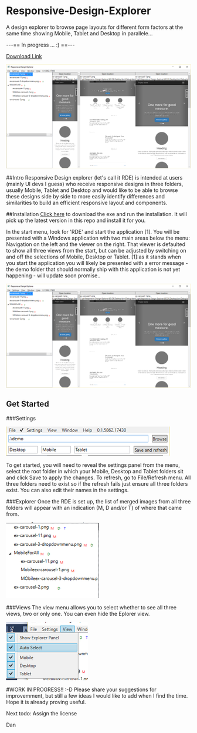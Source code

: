 # Responsive-Design-Explorer
A design explorer to browse page layouts for different form factors at the same time showing Mobile, Tablet and Desktop in parallele...

---== In progress ... :) ==---

[Download Link](https://github.com/danuw/Responsive-Design-Explorer/raw/master/BD.DE.Desktop/publish/setup.exe "setup link")

![Responsive Designs Explorer window](/img/rde.png "Responsive Designs Explorer window")

##Intro
Responsive Design explorer (let's call it RDE) is intended at users (mainly UI devs I guess) who receive responsive designs in three folders, usually Mobile, Tablet and Desktop and would like to be able to browse these designs side by side to more easily identify differences and similarities to build an efficient responsive layout and components.

##Installation
[Click here](https://github.com/danuw/Responsive-Design-Explorer/raw/master/BD.DE.Desktop/publish/setup.exe "setup link") to download the exe and run the installation. It will pick up the latest version in this repo and install it for you.

In the start menu, look for 'RDE' and start the application [1]. You will be presented with a Windows application with two main areas below the menu: Navigation on the left and the viewer on the right. That viewer is defaulted to show all three views from the start, but can be adjusted by switching on and off the selections of Mobile, Desktop or Tablet.
[1]:as it stands when you start the application you will likely be presented with a error message - the demo folder that should normally ship with this application is not yet happening - will update soon promise..

![RDE](/img/rde.png "RDE")

## Get Started
###Settings

![Settings menu](/img/settings-menu.png)

To get started, you will need to reveal the settings panel from the menu, select the root folder in which your Mobile, Desktop and Tablet folders sit and click Save to apply the changes. To refresh, go to File/Refresh menu. All three folders need to exist so if the refresh fails just ensure all three folders exist. You can also edit their names in the settings.

###Explorer
Once the RDE is set up, the list of merged images from all three folders will appear with an indication (M, D and/or T) of where that came from.

![Files listings with available views](/img/files-list-treeview.png)

###Views
The view menu allows you to select whether to see all three views, two or only one. You can even hide the Eplorer view.

![Select your view](/img/menu.png)

#WORK IN PROGRESS!! :-D
Please share your suggestions for improvemment, but still a few ideas I would like to add when I find the time.
Hope it is already proving useful.

Next todo: Assign the license

Dan

